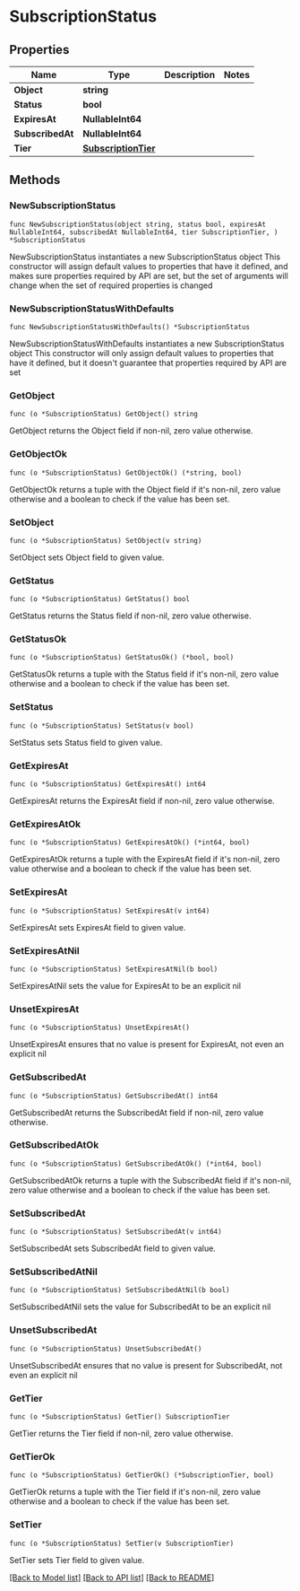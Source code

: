 # SubscriptionStatus

## Properties

Name | Type | Description | Notes
------------ | ------------- | ------------- | -------------
**Object** | **string** |  | 
**Status** | **bool** |  | 
**ExpiresAt** | **NullableInt64** |  | 
**SubscribedAt** | **NullableInt64** |  | 
**Tier** | [**SubscriptionTier**](SubscriptionTier.md) |  | 

## Methods

### NewSubscriptionStatus

`func NewSubscriptionStatus(object string, status bool, expiresAt NullableInt64, subscribedAt NullableInt64, tier SubscriptionTier, ) *SubscriptionStatus`

NewSubscriptionStatus instantiates a new SubscriptionStatus object
This constructor will assign default values to properties that have it defined,
and makes sure properties required by API are set, but the set of arguments
will change when the set of required properties is changed

### NewSubscriptionStatusWithDefaults

`func NewSubscriptionStatusWithDefaults() *SubscriptionStatus`

NewSubscriptionStatusWithDefaults instantiates a new SubscriptionStatus object
This constructor will only assign default values to properties that have it defined,
but it doesn't guarantee that properties required by API are set

### GetObject

`func (o *SubscriptionStatus) GetObject() string`

GetObject returns the Object field if non-nil, zero value otherwise.

### GetObjectOk

`func (o *SubscriptionStatus) GetObjectOk() (*string, bool)`

GetObjectOk returns a tuple with the Object field if it's non-nil, zero value otherwise
and a boolean to check if the value has been set.

### SetObject

`func (o *SubscriptionStatus) SetObject(v string)`

SetObject sets Object field to given value.


### GetStatus

`func (o *SubscriptionStatus) GetStatus() bool`

GetStatus returns the Status field if non-nil, zero value otherwise.

### GetStatusOk

`func (o *SubscriptionStatus) GetStatusOk() (*bool, bool)`

GetStatusOk returns a tuple with the Status field if it's non-nil, zero value otherwise
and a boolean to check if the value has been set.

### SetStatus

`func (o *SubscriptionStatus) SetStatus(v bool)`

SetStatus sets Status field to given value.


### GetExpiresAt

`func (o *SubscriptionStatus) GetExpiresAt() int64`

GetExpiresAt returns the ExpiresAt field if non-nil, zero value otherwise.

### GetExpiresAtOk

`func (o *SubscriptionStatus) GetExpiresAtOk() (*int64, bool)`

GetExpiresAtOk returns a tuple with the ExpiresAt field if it's non-nil, zero value otherwise
and a boolean to check if the value has been set.

### SetExpiresAt

`func (o *SubscriptionStatus) SetExpiresAt(v int64)`

SetExpiresAt sets ExpiresAt field to given value.


### SetExpiresAtNil

`func (o *SubscriptionStatus) SetExpiresAtNil(b bool)`

 SetExpiresAtNil sets the value for ExpiresAt to be an explicit nil

### UnsetExpiresAt
`func (o *SubscriptionStatus) UnsetExpiresAt()`

UnsetExpiresAt ensures that no value is present for ExpiresAt, not even an explicit nil
### GetSubscribedAt

`func (o *SubscriptionStatus) GetSubscribedAt() int64`

GetSubscribedAt returns the SubscribedAt field if non-nil, zero value otherwise.

### GetSubscribedAtOk

`func (o *SubscriptionStatus) GetSubscribedAtOk() (*int64, bool)`

GetSubscribedAtOk returns a tuple with the SubscribedAt field if it's non-nil, zero value otherwise
and a boolean to check if the value has been set.

### SetSubscribedAt

`func (o *SubscriptionStatus) SetSubscribedAt(v int64)`

SetSubscribedAt sets SubscribedAt field to given value.


### SetSubscribedAtNil

`func (o *SubscriptionStatus) SetSubscribedAtNil(b bool)`

 SetSubscribedAtNil sets the value for SubscribedAt to be an explicit nil

### UnsetSubscribedAt
`func (o *SubscriptionStatus) UnsetSubscribedAt()`

UnsetSubscribedAt ensures that no value is present for SubscribedAt, not even an explicit nil
### GetTier

`func (o *SubscriptionStatus) GetTier() SubscriptionTier`

GetTier returns the Tier field if non-nil, zero value otherwise.

### GetTierOk

`func (o *SubscriptionStatus) GetTierOk() (*SubscriptionTier, bool)`

GetTierOk returns a tuple with the Tier field if it's non-nil, zero value otherwise
and a boolean to check if the value has been set.

### SetTier

`func (o *SubscriptionStatus) SetTier(v SubscriptionTier)`

SetTier sets Tier field to given value.



[[Back to Model list]](../README.md#documentation-for-models) [[Back to API list]](../README.md#documentation-for-api-endpoints) [[Back to README]](../README.md)


